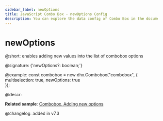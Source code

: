 ```yaml
---
sidebar_label: newOptions
title: JavaScript Combo Box - newOptions Config 
description: You can explore the data config of Combo Box in the documentation of the DHTMLX JavaScript UI library. Browse developer guides and API reference, try out code examples and live demos, and download a free 30-day evaluation version of DHTMLX Suite 7.
---
```


# newOptions

@short: enables adding new values into the list of combobox options

@signature: {'newOptions?: boolean;'}

@example:
const combobox = new dhx.Combobox("combobox", {
    multiselection: true,
  	newOptions: true  
});

@descr: 

**Related sample**: [Combobox. Adding new options](https://snippet.dhtmlx.com/ggew79m3)

@changelog: added in v7.3


